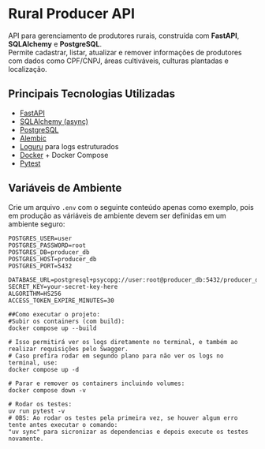 # Rural Producer API

API para gerenciamento de produtores rurais, construída com **FastAPI**, **SQLAlchemy** e **PostgreSQL**.  
Permite cadastrar, listar, atualizar e remover informações de produtores com dados como CPF/CNPJ, áreas cultiváveis, culturas plantadas e localização.


## Principais Tecnologias Utilizadas

- [FastAPI](https://fastapi.tiangolo.com/)
- [SQLAlchemy (async)](https://docs.sqlalchemy.org/en/20/)
- [PostgreSQL](https://www.postgresql.org/)
- [Alembic](https://alembic.sqlalchemy.org/)
- [Loguru](https://github.com/Delgan/loguru) para logs estruturados
- [Docker](https://www.docker.com/) + Docker Compose
- [Pytest](https://docs.pytest.org/en/7.4.x/)

## Variáveis de Ambiente

Crie um arquivo `.env` com o seguinte conteúdo apenas como exemplo, pois em produção as váriáveis de ambiente devem ser definidas em um ambiente seguro:

```env
POSTGRES_USER=user
POSTGRES_PASSWORD=root
POSTGRES_DB=producer_db
POSTGRES_HOST=producer_db
POSTGRES_PORT=5432

DATABASE_URL=postgresql+psycopg://user:root@producer_db:5432/producer_db
SECRET_KEY=your-secret-key-here
ALGORITHM=HS256
ACCESS_TOKEN_EXPIRE_MINUTES=30

##Como executar o projeto:
#Subir os containers (com build):
docker compose up --build

# Isso permitirá ver os logs diretamente no terminal, e também ao realizar requisições pelo Swagger.
# Caso prefira rodar em segundo plano para não ver os logs no terminal, use:
docker compose up -d

# Parar e remover os containers incluindo volumes:
docker compose down -v

# Rodar os testes:
uv run pytest -v
# OBS: Ao rodar os testes pela primeira vez, se houver algum erro tente antes executar o comando:
"uv sync" para sicronizar as dependencias e depois execute os testes novamente.

